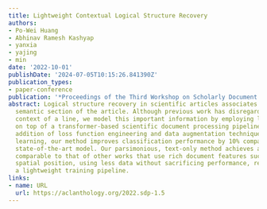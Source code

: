 ```yaml
---
title: Lightweight Contextual Logical Structure Recovery
authors:
- Po-Wei Huang
- Abhinav Ramesh Kashyap
- yanxia
- yajing
- min
date: '2022-10-01'
publishDate: '2024-07-05T10:15:26.841390Z'
publication_types:
- paper-conference
publication: '*Proceedings of the Third Workshop on Scholarly Document Processing*'
abstract: Logical structure recovery in scientific articles associates text with a
  semantic section of the article. Although previous work has disregarded the surrounding
  context of a line, we model this important information by employing line-level attention
  on top of a transformer-based scientific document processing pipeline. With the
  addition of loss function engineering and data augmentation techniques with semi-supervised
  learning, our method improves classification performance by 10% compared to a recent
  state-of-the-art model. Our parsimonious, text-only method achieves a performance
  comparable to that of other works that use rich document features such as font and
  spatial position, using less data without sacrificing performance, resulting in
  a lightweight training pipeline.
links:
- name: URL
  url: https://aclanthology.org/2022.sdp-1.5
---
```

